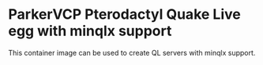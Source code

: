 # ParkerVCP Pterodactyl Quake Live egg with minqlx support

This container image can be used to create QL servers with minqlx support.